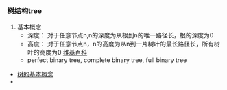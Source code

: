 ### 树结构tree
1. 基本概念
   - 深度： 对于任意节点n,n的深度为从根到n的唯一路径长，根的深度为0
   - 高度： 对于任意节点n，n的高度为从n到一片树叶的最长路径长，所有树叶的高度为0
   [维基百科](https://zh.wikipedia.org/zh-cn/%E6%A0%91_(%E6%95%B0%E6%8D%AE%E7%BB%93%E6%9E%84))
   - perfect binary tree, complete binary tree, full binary tree
 - [树的基本概念](https://www.cnblogs.com/idorax/p/6441043.html)
 - 